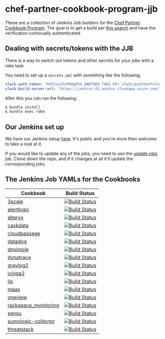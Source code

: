 # chef-partner-cookbook-program-jjb

These are a collection of Jenkins Job builders for the [Chef Partner Cookbook Program][cpcp].
The goal is to get a build per [this search][search] and have the verification
continually authenticated.

## Dealing with secrets/tokens with the JJB

There is a way to switch out tokens and other secrets for your jobs with a
rake task.

You need to set up a `secrets.yml` with something like the following:

```yaml
slack-auth-token: "KK5ZzeJhcMVBgM54_ANOTHER_FAKE_KEY_vTwZxJpuUYXetFnlha81EyH"
slack-build-server-url: "https://jenkins-01.eastus.cloudapp.azure.com/"
```

After this you can run the following:

```bash
$ bundle install
$ bundle exec rake
```

## Our Jenkins set up

We have our Jenkins setup [here][jenkins]. It's public and you're more then
welcome to take a look at it.

If you would like to update any of the jobs, you need to use the [update jobs][updatejobs]
job. Clone down the repo, and if it changes at all it'll update the corresponding
jobs.

## The Jenkins Job YAMLs for the Cookbooks
| Cookbook  | Build Status |
| ------------- | ------------- |
| [3scale][3scale] | [![Build Status](https://jenkins-01.eastus.cloudapp.azure.com/job/3scale-cookbook/badge/icon)](https://jenkins-01.eastus.cloudapp.azure.com/job/3scale-cookbook/) |
| [alertlogic][alertlogic] | [![Build Status](https://jenkins-01.eastus.cloudapp.azure.com/job/al_agents-cookbook/badge/icon)](https://jenkins-01.eastus.cloudapp.azure.com/job/al_agents-cookbook/) |
| [alteryx][alteryx] | [![Build Status](https://jenkins-01.eastus.cloudapp.azure.com/job/alteryx-cookbook/badge/icon)](https://jenkins-01.eastus.cloudapp.azure.com/job/alteryx-cookbook/) |
| [caskdata][caskdata] | [![Build Status](https://jenkins-01.eastus.cloudapp.azure.com/job/cdap-cookbook/badge/icon)](https://jenkins-01.eastus.cloudapp.azure.com/job/cdap-cookbook/) |
| [cloudpassage][cloudpassage] | [![Build Status](https://jenkins-01.eastus.cloudapp.azure.com/job/cloudpassage-cookbook/badge/icon)](https://jenkins-01.eastus.cloudapp.azure.com/job/cloudpassage-cookbook/) |
| [datadog][datadog] | [![Build Status](https://jenkins-01.eastus.cloudapp.azure.com/job/datadog-cookbook/badge/icon)](https://jenkins-01.eastus.cloudapp.azure.com/job/datadog-cookbook/) |n
| [dnsimple][dnsimple] | [![Build Status](https://jenkins-01.eastus.cloudapp.azure.com/job/dnsimple-cookbook/badge/icon)](https://jenkins-01.eastus.cloudapp.azure.com/job/dnsimple-cookbook/) |
| [dynatrace][dynatrace] | [![Build Status](https://jenkins-01.eastus.cloudapp.azure.com/job/dynatrace-cookbook/badge/icon)](https://jenkins-01.eastus.cloudapp.azure.com/job/dynatrace-cookbook/) |
| [graylog2][graylog2] | [![Build Status](https://jenkins-01.eastus.cloudapp.azure.com/job/graylog2-cookbook/badge/icon)](https://jenkins-01.eastus.cloudapp.azure.com/job/graylog2-cookbook/) |
| [icinga2][icinga2] | [![Build Status](https://jenkins-01.eastus.cloudapp.azure.com/job/icinga2-cookbook/badge/icon)](https://jenkins-01.eastus.cloudapp.azure.com/job/icinga2-cookbook/) |
| [ilo][ilo] | [![Build Status](https://jenkins-01.eastus.cloudapp.azure.com/job/ilo-cookbook/badge/icon)](https://jenkins-01.eastus.cloudapp.azure.com/job/ilo-cookbook/) |
| [maas][maas] | [![Build Status](https://jenkins-01.eastus.cloudapp.azure.com/job/maas-cookbook/badge/icon)](https://jenkins-01.eastus.cloudapp.azure.com/job/maas-cookbook/) |
| [oneview][oneview] | [![Build Status](https://jenkins-01.eastus.cloudapp.azure.com/job/oneview-cookbook/badge/icon)](https://jenkins-01.eastus.cloudapp.azure.com/job/oneview-cookbook/) |
| [rackspace_monitoring][rackspacemonitoring] | [![Build Status](https://jenkins-01.eastus.cloudapp.azure.com/job/rackspace_monitoring-cookbook/badge/icon)](https://jenkins-01.eastus.cloudapp.azure.com/job/rackspace_monitoring-cookbook/) |n
| [sensu][sensu] | [![Build Status](https://jenkins-01.eastus.cloudapp.azure.com/job/sensu-cookbook/badge/icon)](https://jenkins-01.eastus.cloudapp.azure.com/job/sensu-cookbook/) |
| [sumologic-collector][sumologiccollector] | [![Build Status](https://jenkins-01.eastus.cloudapp.azure.com/job/sumologic-collector-cookbook/badge/icon)](https://jenkins-01.eastus.cloudapp.azure.com/job/sumologic-collector-cookbook/) |
| [threatstack][threatstack] | [![Build Status](https://jenkins-01.eastus.cloudapp.azure.com/job/threatstack-cookbook/badge/icon)](https://jenkins-01.eastus.cloudapp.azure.com/job/threatstack-cookbook/) |


[cpcp]: https://www.chef.io/partners/cookbooks/
[search]: https://supermarket.chef.io/cookbooks?utf8=✓&q=&badges%5B%5D=partner&platforms%5B%5D=
[jenkins]: https://jenkins-01.eastus.cloudapp.azure.com/

[3scale]: ./jobs/3scale-cookbook.yml
[alertlogic]: ./jobs/al_agents-cookbook.yml
[alteryx]: ./jobs/alteryx-cookbook.yml
[caskdata]: ./jobs/cdap-cookbook.yml
[cloudpassage]: ./jobs/cloudpassage-cookbook.yml
[datadog]: ./jobs/datadog-cookbook.yml
[dnsimple]: ./jobs/dnsimple-cookbook.yml
[dynatrace]: ./jobs/dynatrace-cookbook.yml
[graylog2]: ./jobs/graylog2-cookbook.yml
[icinga2]: ./jobs/icinga2-cookbook.yml
[ilo]: ./jobs/ilo-cookbook.yml
[maas]: ./jobs/maas-cookbook.yml
[oneview]: ./jobs/oneview-cookbook.yml
[rackspacemonitoring]: ./jobs/rackspace_monitoring-cookbook.yml
[sensu]: ./jobs/sensu-cookbook.yml
[sumologiccollector]: ./jobs/sumologic-collector-cookbook.yml
[threatstack]: ./jobs/threatstack-cookbook.yml

[updatejobs]: https://jenkins-01.eastus.cloudapp.azure.com/job/update-jobs/
